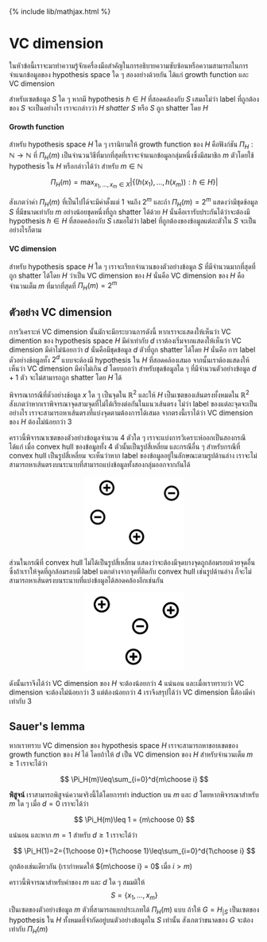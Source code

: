 {% include lib/mathjax.html %}
# VC dimension
ในหัวข้อนี้เราจะมาทำความรู้จักเครื่องมือสำคัญในการอธิบายความซับซ้อนหรือความสามารถในการจำแนกข้อมูลของ hypothesis space ใด ๆ สองอย่างด้วยกัน ได้แก่ growth function และ VC dimension

สำหรับเซตข้อมูล $S$ ใด ๆ หากมี hypothesis $h\in H$ ที่สอดคล้องกับ $S$ เสมอไม่ว่า label ที่ถูกต้องของ $S$ จะเป็นอย่างไร เราจะกล่าวว่า $H$ _shatter_ $S$ หรือ $S$ ถูก shatter โดย $H$

#### Growth function

สำหรับ hypothesis space $H$ ใด ๆ เรานิยามให้ growth function ของ $H$ คือฟังก์ชัน $\Pi_H:\mathbb{N}\to\mathbb{N}$ ที่ $\Pi_H(m)$ เป็นจำนวนวิธีที่มากที่สุดที่เราจะจำแนกข้อมูลกลุ่มหนึ่งซึ่งมีสมาชิก $m$ ตัวโดยใช้ hypothesis ใน $H$ หรือกล่าวได้ว่า สำหรับ $m\in\mathbb{N}$

$$
\Pi_H(m)=\max_{x_1,\dots,x_m \in X}|\{(h(x_1),\dots,h(x_m)): h\in H\}|
$$

สังเกตว่าค่า $\Pi_H(m)$ ที่เป็นไปได้จะมีค่าตั้งแต่ 1 จนถึง $2^m$ และถ้า $\Pi_H(m)=2^m$ แสดงว่ามีชุดข้อมูล $S$ ที่มีขนาดเท่ากับ $m$ อย่างน้อยชุดหนึ่งที่ถูก shatter ได้ด้วย $H$ นั่นคือเรารับประกันได้ว่าจะต้องมี hypothesis $h\in H$ ที่สอดคล้องกับ $S$ เสมอไม่ว่า label ที่ถูกต้องของข้อมูลแต่ละตัวใน $S$ จะเป็นอย่างไรก็ตาม

#### VC dimension

สำหรับ hypothesis space $H$ ใด ๆ เราจะเรียกจำนวนของตัวอย่างข้อมูล $S$ ที่มีจำนวนมากที่สุดที่ถูก shatter ได้โดย $H$ ว่าเป็น VC dimension ของ $H$ นั่นคือ VC dimension ของ $H$ คือจำนวนเต็ม $m$ ที่มากที่สุดที่ $\Pi_H(m)=2^m$


## ตัวอย่าง VC dimension
การวิเคราะห์ VC dimension นั้นมักจะมีกระบวนการดังนี้ หากเราจะแสดงให้เห็นว่า VC dimention ของ hypothesis space $H$ มีค่าเท่ากับ $d$
เราต้องเริ่มจากแสดงให้เห็นว่า VC dimension มีค่าไม่น้อยกว่า $d$ นั่นคือมีชุดข้อมูล $d$ ตัวที่ถูก shatter ได้โดย $H$ นั่นคือ การ label ตัวอย่างข้อมูลทั้ง $2^d$ แบบจะต้องมี hypothesis ใน $H$ ที่สอดคล้องเสมอ จากนั้นเราต้องแสดงให้เห็นว่า VC dimension มีค่าไม่เกิน $d$ โดยบอกว่า สำหรับชุดข้อมูลใด ๆ ที่มีจำนวนตัวอย่างข้อมูล $d+1$ ตัว จะไม่สามารถถูก shatter โดย $H$ ได้

พิจารณากรณีที่ตัวอย่างข้อมูล $x$ ใด ๆ เป็นจุดใน $\mathbb{R}^2$ และให้ $H$ เป็นเซตของเส้นตรงทั้งหมดใน $\mathbb{R}^2$ สังเกตว่าหากเราพิจารณาจุดสามจุดที่ไม่ได้เรียงต่อกันในแนวเส้นตรง ไม่ว่า label ของแต่ละจุดจะเป็นอย่างไร เราจะสามารถหาเส้นตรงที่แบ่งจุดตามต้องการได้เสมอ จากตรงนี้เราได้ว่า VC dimension ของ $H$ ต้องไม่น้อยกว่า 3

คราวนี้พิจารณาเซตของตัวอย่างข้อมูลจำนวน 4 ตัวใด ๆ เราจะแบ่งการวิเคราะห์ออกเป็นสองกรณีได้แก่ เมื่อ convex hull ของข้อมูลทั้ง 4 ตัวนั้นเป็นรูปสี่เหลี่ยม และกรณีอื่น ๆ
สำหรับกรณีที่ convex hull เป็นรูปสี่เหลี่ยม จะเห็นว่าหาก label ของข้อมูลอยู่ในลักษณะตามรูปด้านล่าง เราจะไม่สามารถหาเส้นตรงบนระนาบที่สามารถแบ่งข้อมูลทั้งสองกลุ่มออกจากกันได้

<p align="center">
<img width="200" src="https://raw.githubusercontent.com/vacharapat/Adversarial-Machine-Learning/master/images/vcd1.png">
</p>

ส่วนในกรณีที่ convex hull ไม่ได้เป็นรูปสี่เหลี่ยม แสดงว่าจะต้องมีจุดบางจุดถูกล้อมรอบด้วยจุดอื่น ซึ่งถ้าเราให้จุดที่ถูกล้อมรอบมี label แตกต่างจากจุดที่ติดกับ convex hull เช่นรูปด้านล่าง ก็จะไม่สามารถหาเส้นตรงบนระนาบที่แบ่งข้อมูลได้สอดคล้องอีกเช่นกัน

<p align="center">
<img width="200" src="https://raw.githubusercontent.com/vacharapat/Adversarial-Machine-Learning/master/images/vcd2.png">
</p>

ดังนั้นเราจึงได้ว่า VC dimension ของ $H$ จะต้องน้อยกว่า 4 แน่นอน และเมื่อเราทราบว่า VC dimension จะต้องไม่น้อยกว่า 3 แต่ต้องน้อยกว่า 4 เราจึงสรุปได้ว่า VC dimension นี้ต้องมีค่าเท่ากับ 3 

## Sauer's lemma
หากเราทราบ VC dimension ของ hypothesis space $H$ เราจะสามารถหาขอบเขตของ growth function ของ $H$ ได้ โดยถ้าให้ $d$ เป็น VC dimension ของ $H$ สำหรับจำนวนเต็ม $m\geq 1$ เราจะได้ว่า

$$
\Pi_H(m)\leq\sum_{i=0}^d{m\choose i}
$$

**พิสูจน์** เราสามารถพิสูจน์ความจริงนี้ได้โดยการทำ induction บน $m$ และ $d$ 
โดยหากพิจารณาสำหรับ $m$ ใด ๆ เมื่อ $d=0$ เราจะได้ว่า 

$$
\Pi_H(m)\leq 1 = {m\choose 0}
$$

แน่นอน และหาก $m=1$ สำหรับ $d\geq 1$
เราจะได้ว่า

$$
\Pi_H(1)=2={1\choose 0}+{1\choose 1}\leq\sum_{i=0}^d{1\choose i}
$$ 

ถูกต้องเช่นเดียวกัน (เรากำหนดให้ ${m\choose i} = 0$ เมื่อ $i>m$)

คราวนี้พิจารณาสำหรับค่าของ $m$ และ $d$ ใด ๆ สมมติให้ $$S=\{x_1,\dots,x_m\}$$ เป็นเซตของตัวอย่างข้อมูล $m$ ตัวที่สามารถแยกประเภทได้ $\Pi_H(m)$ แบบ ถ้าให้ 
$G=H_{|S}$
เป็นเซตของ hypothesis ใน $H$ ทั้งหมดที่จำกัดอยู่บนตัวอย่างข้อมูลใน $S$ เท่านั้น สังเกตว่าขนาดของ $G$ จะต้องเท่ากับ $\Pi_H(m)$


